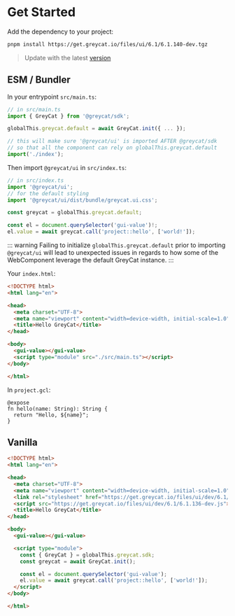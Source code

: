 # Get Started

Add the dependency to your project:
```sh
pnpm install https://get.greycat.io/files/ui/6.1/6.1.140-dev.tgz
```

> Update with the latest [version](https://get.greycat.io/files/ui/dev/latest)

## ESM / Bundler
In your entrypoint `src/main.ts`:
```ts
// in src/main.ts
import { GreyCat } from '@greycat/sdk';

globalThis.greycat.default = await GreyCat.init({ ... });

// this will make sure '@greycat/ui' is imported AFTER @greycat/sdk
// so that all the component can rely on globalThis.greycat.default
import('./index');
```

Then import `@greycat/ui` in `src/index.ts`:
```ts
// in src/index.ts
import '@greycat/ui';
// for the default styling
import '@greycat/ui/dist/bundle/greycat.ui.css';

const greycat = globalThis.greycat.default;

const el = document.querySelector('gui-value')!;
el.value = await greycat.call('project::hello', ['world!']);
```

::: warning
Failing to initialize `globalThis.greycat.default` prior to importing `@greycat/ui` will lead to unexpected issues
in regards to how some of the WebComponent leverage the default GreyCat instance.
:::

Your `index.html`:

```html
<!DOCTYPE html>
<html lang="en">

<head>
  <meta charset="UTF-8">
  <meta name="viewport" content="width=device-width, initial-scale=1.0">
  <title>Hello GreyCat</title>
</head>

<body>
  <gui-value></gui-value>
  <script type="module" src="./src/main.ts"></script>
</body>

</html>
```

In `project.gcl`:

```gcl
@expose
fn hello(name: String): String {
  return "Hello, ${name}";
}
```

## Vanilla

```html
<!DOCTYPE html>
<html lang="en">

<head>
  <meta charset="UTF-8">
  <meta name="viewport" content="width=device-width, initial-scale=1.0">
  <link rel="stylesheet" href="https://get.greycat.io/files/ui/dev/6.1/6.1.140-dev.css">
  <script src="https://get.greycat.io/files/ui/dev/6.1/6.1.136-dev.js"></script>
  <title>Hello GreyCat</title>
</head>

<body>
  <gui-value></gui-value>

  <script type="module">
    const { GreyCat } = globalThis.greycat.sdk;
    const greycat = await GreyCat.init();

    const el = document.querySelector('gui-value');
    el.value = await greycat.call('project::hello', ['world!']);
  </script>
</body>

</html>
```
